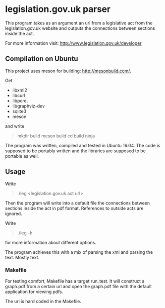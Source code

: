 legislation.gov.uk parser
=========================

This program takes as an argument an url from a legislative act from the
legislation.gov.uk website and outputs the connections between sections
inside the act.

For more information visit: http://www.legislation.gov.uk/developer

Compilation on Ubuntu
---------------------
This project uses meson for building: http://mesonbuild.com/.

Get
* libxml2
* libcurl
* libpcre.
* libgraphviz-dev
* sqlite3
* meson

and write
> mkdir build
> meson build
> cd build
> ninja

The program was written, compiled and tested in Ubuntu 16.04. The code is
supposed to be portably written and the libraries are supposed to be portable
as well.

Usage
-----
Write
> ./leg <legislation.gov.uk act url>

Then the program will write into a default file the connections between
sections inside the act in pdf format. References to outside acts are ignored.

Write
> ./leg -h

for more information about different options.

The program achieves this with a mix of parsing the xml and parsing the text.
Mostly text.

### Makefile
For testing comfort, Makefile has a target run_test. It will construct a
graph.pdf from a certain url and open the graph.pdf file with the default
application for viewing pdfs.

The url is hard coded in the Makefile. 
